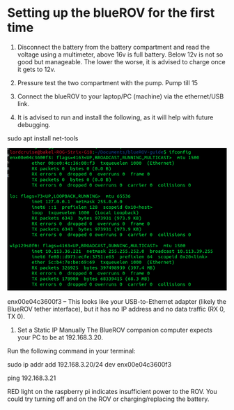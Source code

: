 # Setting up the blueROV for the first time

1. Disconnect the battery from the battery compartment and read the voltage using a multimeter, above 16v is full battery. Below 12v is not so good but manageable. The lower the worse, it is advised to charge once it gets to 12v.

2. Pressure test the two compartment with the pump. Pump till 15

3. Connect the blueROV to your laptop/PC (machine) via the ethernet/USB link.

4. It is advised to run and install the following, as it will help with future debugging.

sudo apt install net-tools

![alt text](assets/img/image.png)

enx00e04c3600f3 – This looks like your USB-to-Ethernet adapter (likely the BlueROV tether interface), but it has no IP address and no data traffic (RX 0, TX 0).

1. Set a Static IP Manually
The BlueROV companion computer expects your PC to be at 192.168.3.20.

Run the following command in your terminal:


sudo ip addr add 192.168.3.20/24 dev enx00e04c3600f3

ping 192.168.3.21


RED light on the raspberry pi indicates insufficient power to the ROV. You could try turning off and on the ROV or charging/replacing the battery.